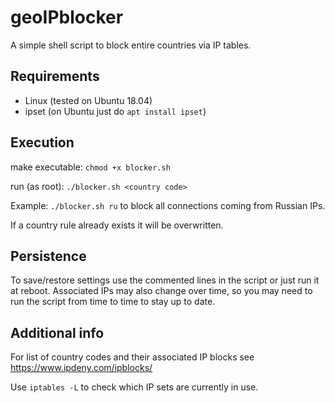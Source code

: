 # geoIPblocker
 A simple shell script to block entire countries via IP tables.
 
 ## Requirements
  * Linux (tested on Ubuntu 18.04)
  * ipset (on Ubuntu just do `apt install ipset`)
  
## Execution
 make executable:
 `chmod +x blocker.sh`

 run (as root):
 `./blocker.sh <country code>`

 Example:
 `./blocker.sh ru` to block all connections coming from Russian IPs.
 
  If a country rule already exists it will be overwritten.
 
 ## Persistence
  To save/restore settings use the commented lines in the script or just run it at reboot. Associated IPs may also change over time, so you may need to run the script    from time to time to stay up to date.
 
 ## Additional info
  For list of country codes and their associated IP blocks see https://www.ipdeny.com/ipblocks/
   
  Use `iptables -L` to check which IP sets are currently in use. 
